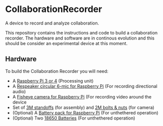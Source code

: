 # CollaborationRecorder
A device to record and analyze collaboration.

This repository contains the instructions and code to build a collaboration recorder.  The hardware and software are in continous evolution and this should be consider an experimental device at this moment.

## Hardware
To build the Collaboration Recorder you will need:

* A [Raspberry Pi 3 or 4](https://www.raspberrypi.org/products/raspberry-pi-4-model-b/) (Processing unit)
* A [Respeaker circular 6-mic for Raspberry Pi](https://www.seeedstudio.com/ReSpeaker-6-Mic-Circular-Array-Kit-for-Raspberry-Pi.html) (For recording directional audio)
* A [Fisheye camera for Raspberry Pi](https://www.amazon.com/Dorhea-Raspberry-Camera-Fisheye-Megapixel/dp/B07JPXBF3X/ref=sr_1_13?crid=2HZ31N14YXYXJ&dchild=1&keywords=fisheye+raspberry+pi&qid=1623686859&sprefix=fisheye+raspberr%2Caps%2C144&sr=8-13) (For recording video around the device 
* Set of [3M standoffs](https://www.amazon.com/300pcs-Standoff-Column-Spacer-Assortment/dp/B07B9X1KY6/ref=sr_1_21?dchild=1&keywords=standoff&qid=1623689122&sr=8-21) (for assembly) and [2M bolts & nuts](https://www.amazon.com/Hilitchi-250-Piece-Stainless-Socket-Assortment/dp/B01N1WDUK0/ref=sr_1_11?dchild=1&keywords=2m+screws+and+nuts&qid=1623689416&sr=8-11) (for camera)
* (Optional) A [Battery pack for Raspberry Pi](https://www.amazon.com/SunFounder-Raspberry-Recharging-Function-Expansion/dp/B08HLXGS3W/ref=sr_1_4?dchild=1&keywords=battery%2Bpack%2Braspberry%2Bpi&qid=1623686961&sr=8-4&th=1) (For unthethered operation)
* (Optional) Two [18650 Batteries](https://www.amazon.com/Flashlight-Rechargeable-Zoomable-Resistant-Handheld/dp/B08JLVBGVW/ref=sr_1_7?dchild=1&keywords=18650+batteries&qid=1623687454&s=hi&sr=1-7) (For unthethered operation)


